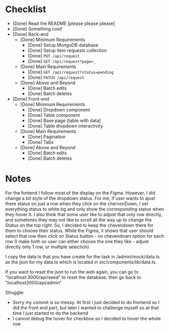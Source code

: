 # Checklist

<!-- Make sure you fill out this checklist with what you've done before submitting! -->

- [Done] Read the README [please please please]
- [Done] Something cool!
- [Done] Back-end
  - [Done] Minimum Requirements
    - [Done] Setup MongoDB database
    - [Done] Setup item requests collection
    - [Done] `PUT /api/request`
    - [Done] `GET /api/request?page=_`
  - [Done] Main Requirements
    - [Done] `GET /api/request?status=pending`
    - [Done] `PATCH /api/request`
  - [Done] Above and Beyond
    - [Done] Batch edits
    - [Done] Batch deletes
- [Done] Front-end
  - [Done] Minimum Requirements
    - [Done] Dropdown component
    - [Done] Table component
    - [Done] Base page [table with data]
    - [Done] Table dropdown interactivity
  - [Done] Main Requirements
    - [Done] Pagination
    - [Done] Tabs
  - [Done] Above and Beyond
    - [Done] Batch edits
    - [Done] Batch deletes

# Notes

<!-- Notes go here -->

For the fontend I follow most of the display on the Figma. However, I did change a bit style of the dropdown status. For me, if user wants to ajust there status on just a row when they click on the chervonDown, I set everything status to white bg and only show the corresponding status when they hover it. I also think that some user like to adjust that only row directly, and sometimes they may not like to scroll all the way up to change the Status on the top right. So, I decided to keep the chevendown there for them to choose their status. While the Figma, it shows that user should select that row then click on Status button - no chevendown option for each row (I make both so user can either choose the one they like - adjust directly only 1 row, or multiple selection)

I copy the data.ts that you have create for the task in /admin/mock/data.ts as the json for my data.ts which is located in src/components/lib/data.ts.

If you want to reset the json to run the web again, you can go to "localhost:3000/api/seed" to reset the database, then go back to "localhost3000/api/admin"

Struggle:

- Sorry my commit is so messy. At first I just decided to do frontend so I did the front end part, but later I wanted to challenge myself so at that time I just started to do the backend
- I cannot debug the hover for checkbox so I decided to hover the whole row
